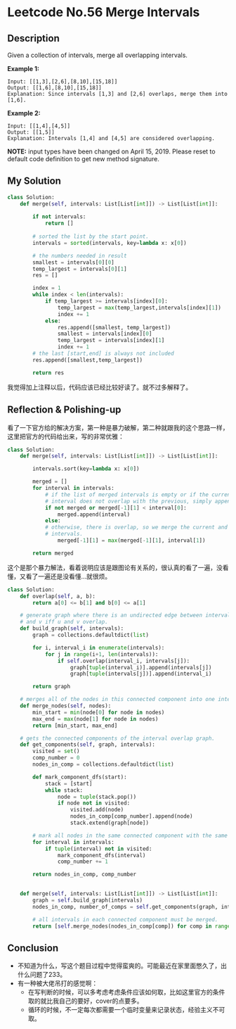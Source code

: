 # Leetcode No.56 Merge Intervals

## Description

Given a collection of intervals, merge all overlapping intervals.

**Example 1:**

```
Input: [[1,3],[2,6],[8,10],[15,18]]
Output: [[1,6],[8,10],[15,18]]
Explanation: Since intervals [1,3] and [2,6] overlaps, merge them into [1,6].
```

**Example 2:**

```
Input: [[1,4],[4,5]]
Output: [[1,5]]
Explanation: Intervals [1,4] and [4,5] are considered overlapping.
```

**NOTE:** input types have been changed on April 15, 2019. Please reset to default code definition to get new method signature.

## My Solution

```python
class Solution:
    def merge(self, intervals: List[List[int]]) -> List[List[int]]:
        
        if not intervals:
            return []
        
        # sorted the list by the start point.
        intervals = sorted(intervals, key=lambda x: x[0])

        # the numbers needed in result
        smallest = intervals[0][0]
        temp_largest = intervals[0][1]
        res = []

        index = 1
        while index < len(intervals):
            if temp_largest >= intervals[index][0]:
                temp_largest = max(temp_largest,intervals[index][1])
                index += 1
            else:
                res.append([smallest, temp_largest])
                smallest = intervals[index][0]
                temp_largest = intervals[index][1]
                index += 1
        # the last [start,end] is always not included
        res.append([smallest,temp_largest])

        return res
```

我觉得加上注释以后，代码应该已经比较好读了。就不过多解释了。

## Reflection & Polishing-up

看了一下官方给的解决方案，第一种是暴力破解，第二种就跟我的这个思路一样，这里把官方的代码给出来，写的非常优雅：

```python
class Solution:
    def merge(self, intervals: List[List[int]]) -> List[List[int]]:

        intervals.sort(key=lambda x: x[0])

        merged = []
        for interval in intervals:
            # if the list of merged intervals is empty or if the current
            # interval does not overlap with the previous, simply append it.
            if not merged or merged[-1][1] < interval[0]:
                merged.append(interval)
            else:
            # otherwise, there is overlap, so we merge the current and previous
            # intervals.
                merged[-1][1] = max(merged[-1][1], interval[1])

        return merged
```

这个是那个暴力解法，看着说明应该是跟图论有关系的，很认真的看了一遍，没看懂，又看了一遍还是没看懂...就很烦。

```python
class Solution:
    def overlap(self, a, b):
        return a[0] <= b[1] and b[0] <= a[1]

    # generate graph where there is an undirected edge between intervals u
    # and v iff u and v overlap.
    def build_graph(self, intervals):
        graph = collections.defaultdict(list)

        for i, interval_i in enumerate(intervals):
            for j in range(i+1, len(intervals)):
                if self.overlap(interval_i, intervals[j]):
                    graph[tuple(interval_i)].append(intervals[j])
                    graph[tuple(intervals[j])].append(interval_i)

        return graph

    # merges all of the nodes in this connected component into one interval.
    def merge_nodes(self, nodes):
        min_start = min(node[0] for node in nodes)
        max_end = max(node[1] for node in nodes)
        return [min_start, max_end]

    # gets the connected components of the interval overlap graph.
    def get_components(self, graph, intervals):
        visited = set()
        comp_number = 0
        nodes_in_comp = collections.defaultdict(list)

        def mark_component_dfs(start):
            stack = [start]
            while stack:
                node = tuple(stack.pop())
                if node not in visited:
                    visited.add(node)
                    nodes_in_comp[comp_number].append(node)
                    stack.extend(graph[node])

        # mark all nodes in the same connected component with the same integer.
        for interval in intervals:
            if tuple(interval) not in visited:
                mark_component_dfs(interval)
                comp_number += 1

        return nodes_in_comp, comp_number

    
    def merge(self, intervals: List[List[int]]) -> List[List[int]]:
        graph = self.build_graph(intervals)
        nodes_in_comp, number_of_comps = self.get_components(graph, intervals)

        # all intervals in each connected component must be merged.
        return [self.merge_nodes(nodes_in_comp[comp]) for comp in range(number_of_comps)]
```

## Conclusion

- 不知道为什么，写这个题目过程中觉得蛮爽的。可能最近在家里面憋久了，出什么问题了233。
- 有一种被大佬吊打的感觉啊：
  - 在写判断的时候，可以多考虑考虑条件应该如何取，比如这里官方的条件取的就比我自己的要好，cover的点要多。
  - 循环的时候，不一定每次都需要一个临时变量来记录状态，经验主义不可取。